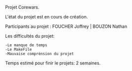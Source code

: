 Projet Corewars.

L'état du projet est en cours de création.

Participants au projet : FOUCHER Joffrey | BOUZON Nathan

Les difficultés du projet:
    
    -Le manque de temps
    -Le MakeFile
    -Mauvaise comprénsion du projet

Temps estimé pour finir le projets: 2 semaines.
